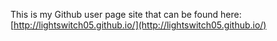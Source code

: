 This is my Github user page site that can be found here: [http://lightswitch05.github.io/](http://lightswitch05.github.io/)
